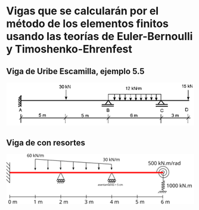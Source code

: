 # Vigas que se calcularán por el método de los elementos finitos usando las teorías de Euler-Bernoulli y Timoshenko-Ehrenfest

## Viga de Uribe Escamilla, ejemplo 5.5
<img src="figs/viga_Uribe_Escamilla_ej_5_5.png">

## Viga de con resortes
<img src="figs/viga_con_resortes.svg">